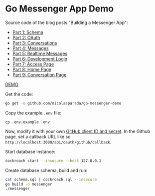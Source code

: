 # Go Messenger App Demo

Source code of the blog posts "Building a Messenger App":

- [Part 1: Schema](https://nicolasparada.netlify.com/posts/go-messenger-schema/)
- [Part 2: OAuth](https://nicolasparada.netlify.com/posts/go-messenger-oauth/)
- [Part 3: Conversations](https://nicolasparada.netlify.com/posts/go-messenger-conversations/)
- [Part 4: Messages](https://nicolasparada.netlify.com/posts/go-messenger-messages/)
- [Part 5: Realtime Messages](https://nicolasparada.netlify.com/posts/go-messenger-realtime-messages/)
- [Part 6: Development Login](https://nicolasparada.netlify.com/posts/go-messenger-dev-login/)
- [Part 7: Access Page](https://nicolasparada.netlify.com/posts/go-messenger-access-page/)
- [Part 8: Home Page](https://nicolasparada.netlify.com/posts/go-messenger-home-page/)
- [Part 9: Conversation Page](https://nicolasparada.netlify.com/posts/go-messenger-conversation-page/)

[DEMO](https://go-messenger-demo.herokuapp.com/)

Get the code:
```bash
go get -u github.com/nicolasparada/go-messenger-demo
```

Copy the example `.env` file:
```
cp .env.example .env
```
Now, modify it with your own [GitHub client ID and secret](https://github.com/settings/applications/new). In the Github page, set a callback URL like so `http://localhost:3000/api/oauth/github/callback`.

Start database instance:
```bash
cockroach start --insecure --host 127.0.0.1
```

Create database schema, build and run:
```bash
cat schema.sql | cockroach sql --insecure
go build -o messenger
./messenger
```

